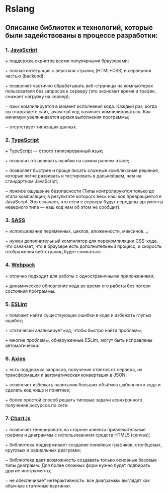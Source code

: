 # Rslang

## Описание библиотек и технологий, которые были задействованы в процессе разработки:

### 1. [JavaScript](https://developer.mozilla.org/ru/docs/Web/JavaScript)

   &#43; поддержка скриптов всеми популярными браузерами; 

   &#43; полная интеграция с вёрсткой страниц (HTML+CSS) и серверной частью (backend);

   &#43; позволяет частично обрабатывать веб-страницы на компьютерах пользователя без запросов к серверу (это экономит время и трафик, снижает нагрузку на сервер);

   &#8722; язык компилируется в момент исполнения кода. Каждый раз, когда вы открываете сайт, javascript код начинает компилироваться. Как минимум увеличивается время выполнения программы;

   &#8722; отсутствует типизация данных.


### 2. [TypeScript](https://www.typescriptlang.org/)

   &#43; TypeScript — строго типизированный язык;

   &#43; позволит отлавливать ошибки на самом раннем этапе;

   &#43; позволяет быстрее и проще писать сложные комплексные решения, которые легче развивать и тестировать в дальнейшем, чем на стандартном JavaScript;

   &#8722; ложное ощущение безопасности (Типы контролируются только до этапа компиляции, в результате которого весь наш код превращается в JavaScript. Это означает, что если с сервера будут переданы аргументы неверного типа — наш код нам об этом не сообщит).


### 3. [SASS](https://sass-scss.ru/)

   &#43; использование переменных, циклов, вложенности, миксинов...;

   &#8722; нужен дополнительный компилятор для перекомпиляции CSS-кода, что означает, что в браузере есть дополнительный процесс, и скорость отображения веб-страниц будет снижаться.


### 4. [Webpack](https://webpack.js.org/)

   &#43; отлично подходит для работы с одностраничными приложениями;

   &#43; динамическое обновление кода во время его работы без потери состояния программы.


### 5. [ESLint](https://eslint.org/)

   &#43; поможет найти существующие ошибки в коде и избежать глупых ошибок;

   &#43; статически анализирует код, чтобы быстро найти проблемы;

   &#43; многие проблемы, обнаруженные ESLint, могут быть исправлены автоматически.


### 6. [Axios](https://axios-http.com/)

   &#43; есть поддержка запросов, получение ответов от сервера, их трансформация и автоматическая конвертация в JSON;

   &#43; позволяет избежать написания больших объёмов шаблонного кода и сделать код чище и понятнее;

   &#43; более простой способ решать типовые задачи асинхронного получения ресурсов по сети.


### 7. [Chart.js](https://www.chartjs.org/)
   
   &#43; позволяет генерировать на стороне клиента привлекательные графики и диаграммы с использованием средств HTML5 (canvas);

   &#43; библиотека поддерживает создание линейных графиков, столбцовых, круговых и радиальных диаграмм;

   &#8722; библиотека дает возможность создавать только основные базовые типы диаграмм. Для более сложных форм нужно будет подбирать другие инструменты;

   &#8722; не обеспечивает интерактивность: все диаграммы выглядят как обычные статичные картинки.
